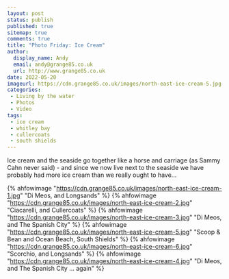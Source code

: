 ```yaml
---
layout: post
status: publish
published: true 
sitemap: true
comments: true
title: "Photo Friday: Ice Cream"
author:
  display_name: Andy
  email: andy@grange85.co.uk
  url: http://www.grange85.co.uk
date: 2022-05-20
imageurl: https://cdn.grange85.co.uk/images/north-east-ice-cream-5.jpg
categories:
 - Living by the water
 - Photos
 - Video
tags:
 - ice cream
 - whitley bay
 - cullercoats
 - south shields
---
```

Ice cream and the seaside go together like a horse and carriage (as Sammy Cahn never said) - and since we now live next to the seaside we have probably had more ice cream than we really ought to have...

{% ahfowimage "https://cdn.grange85.co.uk/images/north-east-ice-cream-1.jpg" "Di Meos, and Longsands" %}
{% ahfowimage "https://cdn.grange85.co.uk/images/north-east-ice-cream-2.jpg" "Ciacarelli, and Cullercoats" %}
{% ahfowimage "https://cdn.grange85.co.uk/images/north-east-ice-cream-3.jpg" "Di Meos, and The Spanish City" %}
{% ahfowimage "https://cdn.grange85.co.uk/images/north-east-ice-cream-5.jpg" "Scoop & Bean and Ocean Beach, South Shields" %}
{% ahfowimage "https://cdn.grange85.co.uk/images/north-east-ice-cream-6.jpg" "Scorchio, and Longsands" %}
{% ahfowimage "https://cdn.grange85.co.uk/images/north-east-ice-cream-4.jpg" "Di Meos, and The Spanish City ... again" %}

